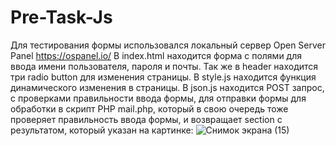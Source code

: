# Pre-Task-Js
Для тестирования формы использовался локальный сервер Open Server Panel https://ospanel.io/ 
В index.html находится форма с полями для ввода имени пользователя, пароля и почты. Так же в header находится три radio button для изменения страницы.
В style.js находится функция динамического изменения в страницы.
В json.js находится POST запрос, c проверками правильности ввода формы, для отправки формы для обработки в скрипт PHP mail.php, который в свою очередь тоже проверяет правильность ввода формы, и возвращает section с результатом, который указан на картинке:
![Снимок экрана (15)](https://user-images.githubusercontent.com/70815659/134403564-e4e3de82-ca99-4092-99cc-c0dbca599bae.png)
